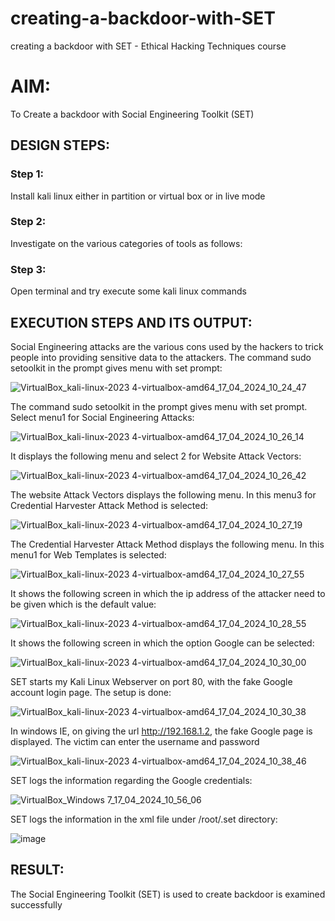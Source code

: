 # creating-a-backdoor-with-SET
creating a backdoor with SET - Ethical Hacking Techniques course

# AIM:
To Create a backdoor with Social Engineering Toolkit (SET)

## DESIGN STEPS:

### Step 1:

Install kali linux either in partition or virtual box or in live mode


### Step 2:

Investigate on the various categories of tools as follows:

### Step 3:

Open terminal and try execute some kali linux commands

## EXECUTION STEPS AND ITS OUTPUT:
Social Engineering attacks are the various cons used by the hackers to trick people into providing sensitive data to the attackers. 
The command sudo setoolkit in the prompt gives menu with set prompt:

![VirtualBox_kali-linux-2023 4-virtualbox-amd64_17_04_2024_10_24_47](https://github.com/MaheshS03/EH-Ex-7/assets/128498431/93bb3a7a-a757-4d89-a9e0-caa962825b7f)

The command sudo setoolkit in the prompt gives menu with set prompt. Select menu1 for Social Engineering Attacks:

![VirtualBox_kali-linux-2023 4-virtualbox-amd64_17_04_2024_10_26_14](https://github.com/MaheshS03/EH-Ex-7/assets/128498431/a753f6ec-dfcd-4d6f-ad06-946ef457b99d)

It displays the following menu and select 2 for Website Attack Vectors:

![VirtualBox_kali-linux-2023 4-virtualbox-amd64_17_04_2024_10_26_42](https://github.com/MaheshS03/EH-Ex-7/assets/128498431/63d49b40-8590-4624-b95e-cdc00c3df876)

The website Attack Vectors displays the following menu. In this menu3 for Credential Harvester Attack Method is selected:

![VirtualBox_kali-linux-2023 4-virtualbox-amd64_17_04_2024_10_27_19](https://github.com/MaheshS03/EH-Ex-7/assets/128498431/f62f3605-7e3a-4ab4-86f6-eb00a8f2c817)

The Credential Harvester Attack Method displays the following menu. In this menu1 for Web Templates is selected:

![VirtualBox_kali-linux-2023 4-virtualbox-amd64_17_04_2024_10_27_55](https://github.com/MaheshS03/EH-Ex-7/assets/128498431/63be6b14-429e-4027-b0e5-65a9ecad1975)

It shows the following screen in which the ip address of the attacker need to be given which is the default value:

![VirtualBox_kali-linux-2023 4-virtualbox-amd64_17_04_2024_10_28_55](https://github.com/MaheshS03/EH-Ex-7/assets/128498431/372f27cb-5c83-49e1-ad89-fd16c59412ba)

It shows the following screen in which the option Google can be selected:

![VirtualBox_kali-linux-2023 4-virtualbox-amd64_17_04_2024_10_30_00](https://github.com/MaheshS03/EH-Ex-7/assets/128498431/f8f1db76-a3e9-4afd-b80d-83481a4036d3)

SET starts my Kali Linux Webserver on port 80, with the fake Google account login page. The setup is done:

![VirtualBox_kali-linux-2023 4-virtualbox-amd64_17_04_2024_10_30_38](https://github.com/MaheshS03/EH-Ex-7/assets/128498431/b62514e4-f6b9-4e33-9446-4509d88839cd)

In windows IE, on giving the url http://192.168.1.2, the fake Google page is displayed. The victim can enter the username and password

![VirtualBox_kali-linux-2023 4-virtualbox-amd64_17_04_2024_10_38_46](https://github.com/MaheshS03/EH-Ex-7/assets/128498431/978e50d4-91e2-4e5a-8c2c-129c17295f70)

SET logs the information regarding the Google credentials:

![VirtualBox_Windows 7_17_04_2024_10_56_06](https://github.com/MaheshS03/EH-Ex-7/assets/128498431/d1b1619c-8680-4316-bda7-7fcf332e1f9d)

SET logs the information in the xml file under /root/.set directory:

![image](https://github.com/MaheshS03/EH-Ex-7/assets/128498431/ddc586b3-2c2d-45fd-8f38-37b64ca03860)


## RESULT:
The Social Engineering Toolkit (SET) is used to create backdoor is  examined successfully
